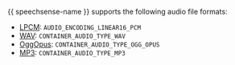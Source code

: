 {{ speechsense-name }} supports the following audio file formats:

* [LPCM](https://en.wikipedia.org/wiki/Pulse-code_modulation): `AUDIO_ENCODING_LINEAR16_PCM`
* [WAV](https://en.wikipedia.org/wiki/WAV): `CONTAINER_AUDIO_TYPE_WAV`
* [OggOpus](https://wiki.xiph.org/OggOpus): `CONTAINER_AUDIO_TYPE_OGG_OPUS`
* [MP3](https://en.wikipedia.org/wiki/MP3): `CONTAINER_AUDIO_TYPE_MP3`